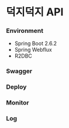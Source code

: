 # 덕지덕지 API 

### Environment 
- Spring Boot 2.6.2
- Spring Webflux
- R2DBC

### Swagger

### Deploy 

### Monitor

### Log
